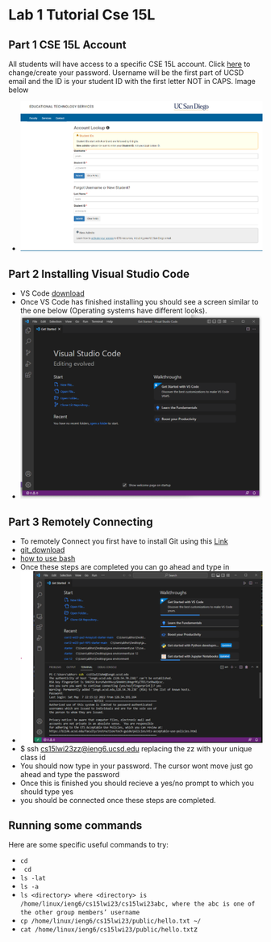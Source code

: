 # Lab 1 Tutorial Cse 15L
## Part 1 CSE 15L Account
All students will have access to a specific CSE 15L account. Click [here](https://sdacs.ucsd.edu/~icc/index.php) to change/create your password. Username will be the first part of UCSD email and the ID is your student ID with the first letter NOT in CAPS. Image below
- ![Image](StudentLoginIMG.png) 
## Part 2 Installing Visual Studio Code
- VS Code [download](https://code.visualstudio.com/)
- Once VS Code has finished installing you should see a screen similar to the one below (Operating systems have different looks).
- ![Image](vscodeIMG.png) 
## Part 3 Remotely Connecting
- To remotely Connect you first have to install Git using this [Link](https://gitforwindows.org/) 
- [git_download](https://gitforwindows.org/)
- [how to use bash](https://stackoverflow.com/questions/42606837/how-do-i-use-bash-on-windows-from-the-visual-studio-code-integrated-terminal/50527994#50527994)
- Once these steps are completed you can go ahead and type in 
- ![image](vscodessh1.png)
- $ ssh cs15lwi23zz@ieng6.ucsd.edu replacing the zz with your unique class id
- You should now type in your password. The cursor wont move just go ahead and type the password
- Once this is finished you should recieve a yes/no prompt to which you should type yes
- you should be connected once these steps are completed.
## Running some commands
Here are some specific useful commands to try:
- ```cd ```
- ``` cd```
- ```ls -lat```
- ```ls -a```
- ```ls <directory> where <directory> is /home/linux/ieng6/cs15lwi23/cs15lwi23abc, where the abc is one of the other group members’ username```
- ```cp /home/linux/ieng6/cs15lwi23/public/hello.txt ~/```
- ```cat /home/linux/ieng6/cs15lwi23/public/hello.txt```z
    
    
    
   
    
    
